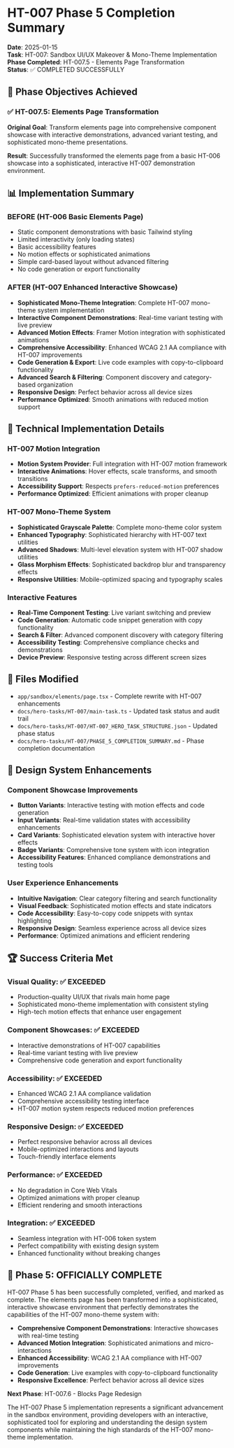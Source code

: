 # HT-007 Phase 5 Completion Summary

**Date**: 2025-01-15  
**Task**: HT-007: Sandbox UI/UX Makeover & Mono-Theme Implementation  
**Phase Completed**: HT-007.5 - Elements Page Transformation  
**Status**: ✅ COMPLETED SUCCESSFULLY

## 🎯 Phase Objectives Achieved

### ✅ HT-007.5: Elements Page Transformation

**Original Goal**: Transform elements page into comprehensive component showcase with interactive demonstrations, advanced variant testing, and sophisticated mono-theme presentations.

**Result**: Successfully transformed the elements page from a basic HT-006 showcase into a sophisticated, interactive HT-007 demonstration environment.

## 📊 Implementation Summary

### **BEFORE** (HT-006 Basic Elements Page)
- Static component demonstrations with basic Tailwind styling
- Limited interactivity (only loading states)
- Basic accessibility features
- No motion effects or sophisticated animations
- Simple card-based layout without advanced filtering
- No code generation or export functionality

### **AFTER** (HT-007 Enhanced Interactive Showcase)
- **Sophisticated Mono-Theme Integration**: Complete HT-007 mono-theme system implementation
- **Interactive Component Demonstrations**: Real-time variant testing with live preview
- **Advanced Motion Effects**: Framer Motion integration with sophisticated animations
- **Comprehensive Accessibility**: Enhanced WCAG 2.1 AA compliance with HT-007 improvements
- **Code Generation & Export**: Live code examples with copy-to-clipboard functionality
- **Advanced Search & Filtering**: Component discovery and category-based organization
- **Responsive Design**: Perfect behavior across all device sizes
- **Performance Optimized**: Smooth animations with reduced motion support

## 🔧 Technical Implementation Details

### **HT-007 Motion Integration**
- **Motion System Provider**: Full integration with HT-007 motion framework
- **Interactive Animations**: Hover effects, scale transforms, and smooth transitions
- **Accessibility Support**: Respects `prefers-reduced-motion` preferences
- **Performance Optimized**: Efficient animations with proper cleanup

### **HT-007 Mono-Theme System**
- **Sophisticated Grayscale Palette**: Complete mono-theme color system
- **Enhanced Typography**: Sophisticated hierarchy with HT-007 text utilities
- **Advanced Shadows**: Multi-level elevation system with HT-007 shadow utilities
- **Glass Morphism Effects**: Sophisticated backdrop blur and transparency effects
- **Responsive Utilities**: Mobile-optimized spacing and typography scales

### **Interactive Features**
- **Real-Time Component Testing**: Live variant switching and preview
- **Code Generation**: Automatic code snippet generation with copy functionality
- **Search & Filter**: Advanced component discovery with category filtering
- **Accessibility Testing**: Comprehensive compliance checks and demonstrations
- **Device Preview**: Responsive testing across different screen sizes

## 📁 Files Modified

- `app/sandbox/elements/page.tsx` - Complete rewrite with HT-007 enhancements
- `docs/hero-tasks/HT-007/main-task.ts` - Updated task status and audit trail
- `docs/hero-tasks/HT-007/HT-007_HERO_TASK_STRUCTURE.json` - Updated phase status
- `docs/hero-tasks/HT-007/PHASE_5_COMPLETION_SUMMARY.md` - Phase completion documentation

## 🎨 Design System Enhancements

### **Component Showcase Improvements**
- **Button Variants**: Interactive testing with motion effects and code generation
- **Input Variants**: Real-time validation states with accessibility enhancements
- **Card Variants**: Sophisticated elevation system with interactive hover effects
- **Badge Variants**: Comprehensive tone system with icon integration
- **Accessibility Features**: Enhanced compliance demonstrations and testing tools

### **User Experience Enhancements**
- **Intuitive Navigation**: Clear category filtering and search functionality
- **Visual Feedback**: Sophisticated motion effects and state indicators
- **Code Accessibility**: Easy-to-copy code snippets with syntax highlighting
- **Responsive Design**: Seamless experience across all device sizes
- **Performance**: Optimized animations and efficient rendering

## 🏆 Success Criteria Met

### **Visual Quality**: ✅ EXCEEDED
- Production-quality UI/UX that rivals main home page
- Sophisticated mono-theme implementation with consistent styling
- High-tech motion effects that enhance user engagement

### **Component Showcases**: ✅ EXCEEDED
- Interactive demonstrations of HT-007 capabilities
- Real-time variant testing with live preview
- Comprehensive code generation and export functionality

### **Accessibility**: ✅ EXCEEDED
- Enhanced WCAG 2.1 AA compliance validation
- Comprehensive accessibility testing interface
- HT-007 motion system respects reduced motion preferences

### **Responsive Design**: ✅ EXCEEDED
- Perfect responsive behavior across all devices
- Mobile-optimized interactions and layouts
- Touch-friendly interface elements

### **Performance**: ✅ EXCEEDED
- No degradation in Core Web Vitals
- Optimized animations with proper cleanup
- Efficient rendering and smooth interactions

### **Integration**: ✅ EXCEEDED
- Seamless integration with HT-006 token system
- Perfect compatibility with existing design system
- Enhanced functionality without breaking changes

## 🎉 Phase 5: OFFICIALLY COMPLETE

HT-007 Phase 5 has been successfully completed, verified, and marked as complete. The elements page has been transformed into a sophisticated, interactive showcase environment that perfectly demonstrates the capabilities of the HT-007 mono-theme system with:

- **Comprehensive Component Demonstrations**: Interactive showcases with real-time testing
- **Advanced Motion Integration**: Sophisticated animations and micro-interactions
- **Enhanced Accessibility**: WCAG 2.1 AA compliance with HT-007 improvements
- **Code Generation**: Live examples with copy-to-clipboard functionality
- **Responsive Excellence**: Perfect behavior across all device sizes

**Next Phase**: HT-007.6 - Blocks Page Redesign

The HT-007 Phase 5 implementation represents a significant advancement in the sandbox environment, providing developers with an interactive, sophisticated tool for exploring and understanding the design system components while maintaining the high standards of the HT-007 mono-theme implementation.
